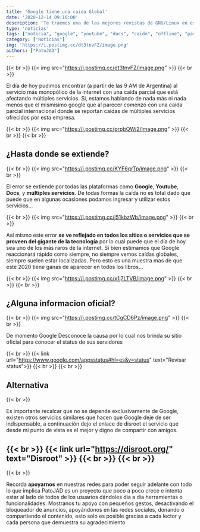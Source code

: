 ```yaml
---
title: 'Google tiene una caida Global'
date: '2020-12-14 09:10:00'
description: 'Te traemos una de las mejores revistas de GNU/Linux en español en la cual tenemos el honor de ocupar un pequeño espacio'
type: 'noticias'
tags: ["noticia", "google", "youtube", "docs", "caido", "offline", "parcial", "global", "2020"]
category: ["Noticias"]
img: 'https://i.postimg.cc/dt3tnvFZ/image.png'
authors: ["PatoJAD"]
---
```


{{< br >}}
{{< img src="https://i.postimg.cc/dt3tnvFZ/image.png" >}}
{{< br >}}

El día de hoy pudimos encontrar (a partir de las 9 AM de Argentina) al servicio más monopólico de la internet con una caída parcial que está afectando múltiples servicios. Si, estamos hablando de nada más ni nada menos que el mismísimo google que al parecer comenzó con una caída parcial internacional donde se reportan caídas de múltiples servicios ofrecidos por esta empresa.

{{< br >}}
{{< img src="https://i.postimg.cc/prpbQWj2/image.png" >}}
{{< br >}}
{{< br >}}

## ¿Hasta donde se extiende?

{{< br >}}
{{< img src="https://i.postimg.cc/KYF6qrTp/image.png" >}}
{{< br >}}

El error se extiende por todas las plataformas como **Google**, **Youtube**, **Docs**, y **múltiples servicios**. De todas formas la caída no es total dado que puede que en algunas ocasiones podamos ingresar y utilizar estos servicios…

{{< br >}}
{{< img src="https://i.postimg.cc/j51kbzWb/image.png" >}}
{{< br >}}

Así mismo este error **se ve reflejado en todos los sitios o servicios que se proveen del gigante de la tecnología** por lo cual puede que el día de hoy sea uno de los más raros de la internet. Si bien estimamos que Google reaccionará rápido como siempre, no siempre vemos caídas globales, siempre suelen estar localizadas. Pero esto es una muestra mas de que este 2020 tiene ganas de aparecer en todos los libros...

{{< br >}}
{{< img src="https://i.postimg.cc/x1j7LTVB/image.png" >}}
{{< br >}}
{{< br >}}

## ¿Alguna informacion oficial?

{{< br >}}
{{< img src="https://i.postimg.cc/tCgCD6Pz/image.png" >}}
{{< br >}}

De momento Google Desconoce la causa por lo cual nos brinda su sitio oficial para conocer el status de sus servidores

{{< br >}}
{{< link url="https://www.google.com/appsstatus#hl=es&v=status" text="Revisar status">}}
{{< br >}}
{{< br >}}

## Alternativa

{{< br >}}

Es importante recalcar que no se depende exclusivamente de Google, existen otros servicios similares que hacen que Google deje de ser indispensable, a continuación dejo el enlace de disroot el servicio que desde mi punto de vista es el mejor y digno de compartir con amigos.

{{< br >}}
{{< link url="https://disroot.org/" text="Disroot" >}}
{{< br >}}
{{< br >}}
---

{{< br >}}

Recorda **apoyarnos** en nuestras redes para poder seguir adelante con todo lo que implica PatoJAD es un proyecto que poco a poco crece e intenta estar al lado de todos de los usuarios dándoles dia a dia herramientas o funcionalidades. Mostranos tu apoyo con pequeños gestos, desactivando el bloqueador de anuncios, apoyándonos en las redes sociales, donando o compartiendo el contenido, esto solo es posible gracias a cada lector y cada persona que demuestra su agradecimiento
